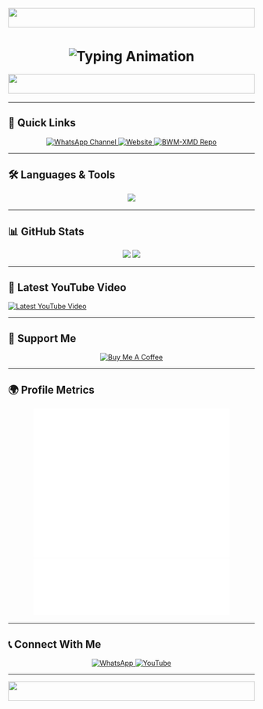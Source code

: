 <!-- Glowing Header -->
<p align="center">
  <img src="https://i.imgur.com/dBaSKWF.gif" height="40" width="100%">
</p>

<h1 align="center">
  <img src="https://readme-typing-svg.herokuapp.com?font=Fira+Code&size=25&duration=3000&color=00FF00&background=000000&center=true&vCenter=true&width=600&lines=🚀+Welcome+to+My+GitHub+Profile!;I'm+Ibrahim+Adams,+a+Software+Engineer!;Building+Amazing+Bots+like+BWM-XMD.;Feel+Free+to+Explore+My+Repositories." alt="Typing Animation">
</h1>

<p align="center">
  <img src="https://i.imgur.com/dBaSKWF.gif" height="40" width="100%">
</p>

---

## 🚀 **Quick Links**
<p align="center">
  <a href="https://whatsapp.com/channel/0029VaZuGSxEawdxZK9CzM0Y" target="_blank">
    <img src="https://img.shields.io/badge/WhatsApp_Channel-25D366?style=for-the-badge&logo=whatsapp&logoColor=white&color=25D366&labelColor=000000" alt="WhatsApp Channel">
  </a>

  <a href="https://www.ibrahimadams.site/" target="_blank">
    <img src="https://img.shields.io/badge/My_Website-FFA500?style=for-the-badge&logo=google-chrome&logoColor=white&color=FFA500&labelColor=000000" alt="Website">
  </a>

  <a href="https://github.com/devibraah/BWM-XMD" target="_blank">
    <img src="https://img.shields.io/badge/BWM_XMD_Repo-181717?style=for-the-badge&logo=github&logoColor=white&color=181717&labelColor=000000" alt="BWM-XMD Repo">
  </a>
</p>

---

## 🛠️ **Languages & Tools**
<p align="center">
  <img src="https://skillicons.dev/icons?i=javascript,nodejs,react,html,css,python,linux" />
</p>

---

## 📊 **GitHub Stats**
<p align="center">
  <img src="https://github-readme-stats.vercel.app/api?username=devibraah&show_icons=true&theme=radical" width="49%">
  <img src="https://github-readme-streak-stats.herokuapp.com/?user=devibraah&theme=radical" width="49%">
</p>

---

## 🎥 **Latest YouTube Video**
[![Latest YouTube Video](https://img.youtube.com/vi/MsHd3uzDUhY/0.jpg)](https://www.youtube.com/watch?v=MsHd3uzDUhY)

---

## 🌟 **Support Me**
<p align="center">
  <a href="https://www.buymeacoffee.com/ibrahimadams" target="_blank">
    <img src="https://img.shields.io/badge/Buy_Me_A_Coffee-FFDD00?style=for-the-badge&logo=buy-me-a-coffee&logoColor=black&color=FFDD00&labelColor=000000" alt="Buy Me A Coffee">
  </a>
</p>

---

## 🌍 **Profile Metrics**
<p align="center">
  <img src="https://github.com/lowlighter/metrics/blob/examples/metrics.plugin.skyline.city.svg" width="400" alt="GitHub City">
  <img src="https://github.com/lowlighter/metrics/blob/examples/metrics.plugin.pagespeed.svg" width="400" alt="PageSpeed Scores">
</p>

---

## 📞 **Connect With Me**
<p align="center">
  <a href="https://wa.me/+254710772666" target="blank">
    <img src="https://img.shields.io/badge/WhatsApp-25D366?style=for-the-badge&logo=whatsapp&logoColor=white" alt="WhatsApp">
  </a>
  
  <a href="https://youtube.com/@ibrahimaitech" target="blank">
    <img src="https://img.shields.io/badge/YouTube-FF0000?style=for-the-badge&logo=youtube&logoColor=white" alt="YouTube">
  </a>
</p>

---

<p align="center">
  <img src="https://i.imgur.com/dBaSKWF.gif" height="40" width="100%">
</p>
